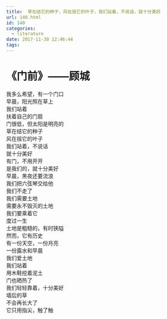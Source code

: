 ```yaml
---
title:  草在结它的种子，风在摇它的叶子，我们站着，不说话，就十分美好
url: 140.html
id: 140
categories:
  - literature
date: 2017-11-30 12:46:44
tags:
---
```


《门前》——顾城
========

我多么希望，有一个门口  
早晨，阳光照在草上  
我们站着  
扶着自己的门扇  
门很低，但太阳是明亮的  
草在结它的种子  
风在摇它的叶子  
我们站着，不说话  
就十分美好  
有门，不用开开  
是我们的，就十分美好  
早晨，黑夜还要流浪  
我们把六弦琴交给他  
我们不走了  
我们需要土地  
需要永不毁灭的土地  
我们要乘着它  
度过一生  
土地是粗糙的，有时狭隘  
然而，它有历史  
有一份天空，一份月亮  
一份露水和早晨  
我们爱土地  
我们站着  
用木鞋挖着泥土  
门也晒热了  
我们轻轻靠着，十分美好  
墙后的草  
不会再长大了  
它只用指尖，触了触